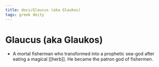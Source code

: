 ```yaml
---
title: docs/Glaucus (aka Glaukos)
tags: greek deity
---
```


# Glaucus (aka Glaukos) 
- A mortal fisherman who transformed into a prophetic sea-god after eating a magical [[herb]]. He became the patron god of fishermen.